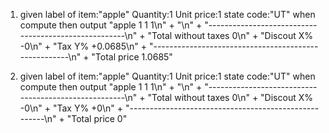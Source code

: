 1. given label of item:"apple" Quantity:1 Unit price:1  state code:"UT"
when compute
then output
"apple     1   1   1\n" + "\n" +
"-----------------------------------------------------\n" +
"Total without taxes                                 0\n" +
"Discout X%                                         -0\n" +
"Tax Y%                                        +0.0685\n" +
"-----------------------------------------------------\n" +
"Total price                                    1.0685"

2. given label of item:"apple" Quantity:1 Unit price:1  state code:"UT"
  when compute
  then output
  "apple     1   1   1\n" + "\n" +
  "-----------------------------------------------------\n" +
  "Total without taxes                                 0\n" +
  "Discout X%                                         -0\n" +
  "Tax Y%                                             +0\n" +
  "-----------------------------------------------------\n" +
  "Total price                                         0"